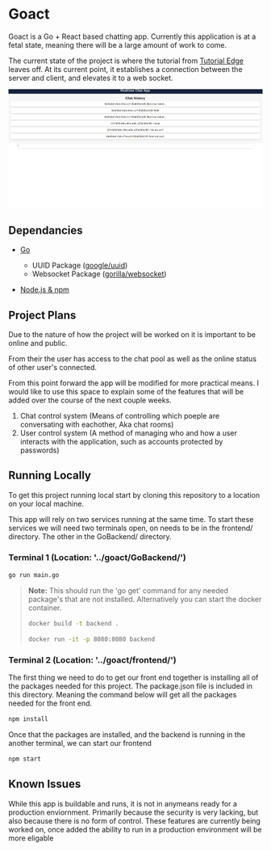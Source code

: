 # Goact
Goact is a Go + React based chatting app. Currently this application is at a fetal state, meaning there will be a large amount of work to come.

The current state of the project is where the tutorial from [Tutorial Edge](https://tutorialedge.net/projects/chat-system-in-go-and-react/) leaves off. At its current point, it establishes a connection between the server and client, and elevates it to a web socket.

<p align="center">
  <img src="https://github.com/Syssos/goact/blob/main/GoactExample.png" alt="goact example img"/>
</p>



## Dependancies
- [Go](https://golang.org/)
	* UUID Package ([google/uuid](https://github.com/google/uuid))
	* Websocket Package ([gorilla/websocket](github.com/gorilla/websocket))
	
- [Node.js & npm](https://docs.npmjs.com/downloading-and-installing-node-js-and-npm)

## Project Plans
Due to the nature of how the project will be worked on it is important to be online and public.

From their the user has access to the chat pool as well as the online status of other user's connected. 

From this point forward the app will be modified for more practical means. I would like to use this space to explain some of the features that will be added over the course of the next couple weeks.

1. Chat control system (Means of controlling which poeple are conversating with eachother, Aka chat rooms)
2. User control system (A method of managing who and how a user interacts with the application, such as accounts protected by passwords)

## Running Locally
To get this project running local start by cloning this repository to a location on your local machine.

This app will rely on two services running at the same time. To start these services we will need two terminals open, on needs to be in the frontend/ directory. The other in the GoBackend/ directory.

### Terminal 1 (Location: '../goact/GoBackend/')

```bash
go run main.go
```

> **Note:** This should run the 'go get' command for any needed package's that are not installed.
> Alternatively you can start the docker container.
> ```bash
> docker build -t backend .
> ```
> ```bash
> docker run -it -p 8080:8080 backend
> ```

### Terminal 2 (Location: '../goact/frontend/')
The first thing we need to do to get our front end together is installing all of the packages needed for this project. The package.json file is included in this directory. Meaning the command below will get all the packages needed for the front end.

```bash
npm install
```

Once that the packages are installed, and the backend is running in the another terminal, we can start our frontend

```bash
npm start
```

## Known Issues

While this app is buildable and runs, it is not in anymeans ready for a production enviornment. Primarily because the security is very lacking, but also because there is no form of control. These features are currently being worked on, once added the ability to run in a production environment will be more eligable